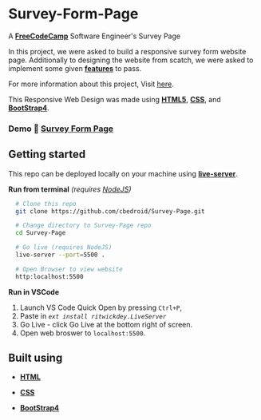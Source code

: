 # Survey-Form-Page

A [**FreeCodeCamp**](https://freecodecamp.org)
Software Engineer's Survey Page

In this project, we were asked to build a responsive survey form website page. Additionally to designing the website from scatch, we were asked to implement some given [**features**][project-doc] to pass.

For more information about this project, Visit [here][project-doc].

This Responsive Web Design was made using [**HTML5**][html],
[**CSS**][css], and [**BootStrap4**][bootstrap].

### Demo :rocket: [Survey Form Page][githubpage]

## Getting started

This repo can be deployed locally on your machine using [**live-server**][live-server].

**Run from terminal** _(requires [NodeJS](https://nodejs.org/en/download/))_

```bash
  # Clone this repo
  git clone https://github.com/cbedroid/Survey-Page.git

  # Change directory to Survey-Page repo
  cd Survey-Page

  # Go live (requires NodeJS)
  live-server --port=5500 .

  # Open Browser to view website
  http:localhost:5500
```

**Run in VSCode**

1.  Launch VS Code Quick Open by pressing `Ctrl+P`,
2.  Paste in _`ext install ritwickdey.LiveServer`_
3.  Go Live - click Go Live at the bottom right of screen.
4.  Open web broswer to `localhost:5500`.

## Built using

- [**HTML**][html]

- [**CSS**][css]

- [**BootStrap4**][bootstrap]

[githubpage]: https://cbedroid.github.io/Survey-Page/
[project-doc]: https://www.freecodecamp.org/learn/responsive-web-design/responsive-web-design-projects/build-a-survey-form
[link-author]: https://twitter.com/cbedroid
[html]: https://developer.mozilla.org/es/docs/HTML/HTML5
[css]: https://developer.mozilla.org/en-US/docs/Glossary/CSS
[bootstrap]: https://getbootstrap.com/
[live-server]: https://www.npmjs.com/package/live-server
